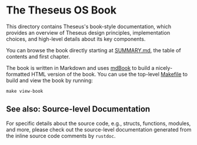 # The Theseus OS Book

This directory contains Theseus's book-style documentation, which provides an overview of Theseus design principles, implementation choices, and high-level details about its key components.

You can browse the book directly starting at [SUMMARY.md](src/SUMMARY.md), the table of contents and first chapter.

The book is written in Markdown and uses [mdBook](https://rust-lang-nursery.github.io/mdBook/) to build a nicely-formatted HTML version of the book. 
You can use the top-level [Makefile](../Makefile) to build and view the book by running:
```
make view-book
```

## See also: Source-level Documentation
For specific details about the source code, e.g., structs, functions, modules, and more, please check out the source-level documentation generated from the inline source code comments by `rustdoc`.